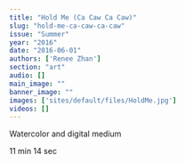 ```yaml
---
title: "Hold Me (Ca Caw Ca Caw)"
slug: "hold-me-ca-caw-ca-caw"
issue: "Summer"
year: "2016"
date: "2016-06-01"
authors: ['Renee Zhan']
section: "art"
audio: []
main_image: ""
banner_image: ""
images: ['sites/default/files/HoldMe.jpg']
videos: []
---
```

Watercolor and digital medium

 11 min 14 sec

